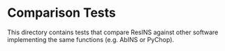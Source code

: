 # Comparison Tests

This directory contains tests that compare ResINS against other software 
implementing the same functions (e.g. AbINS or PyChop).
